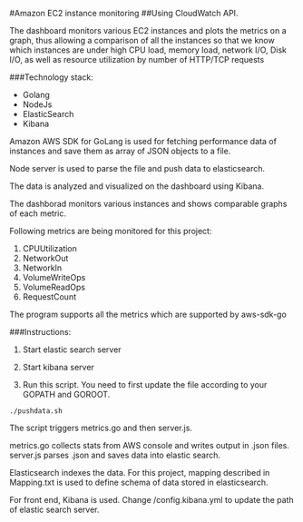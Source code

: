 #Amazon EC2 instance monitoring
##Using CloudWatch API.

The dashboard monitors various EC2 instances and plots the metrics on a graph, thus allowing a comparison of all the instances so that we know which instances are under high CPU load, memory load, network I/O, Disk I/O, as well as resource utilization by number of HTTP/TCP requests

###Technology stack:

 * Golang
 * NodeJs
 * ElasticSearch
 * Kibana

Amazon AWS SDK for GoLang is used for fetching performance data of instances and save them as array of JSON objects to a file.

Node server is used to parse the file and push data to elasticsearch.

The data is analyzed and visualized on the dashboard using Kibana.

The dashborad monitors various instances and shows comparable graphs of each metric.

Following metrics are being monitored for this project:

1. CPUUtilization
2. NetworkOut
3. NetworkIn
4. VolumeWriteOps
5. VolumeReadOps
6. RequestCount

The program supports all the metrics which are supported by aws-sdk-go

###Instructions:
1. Start elastic search server

2. Start kibana server


3. Run this script. You need to first update the file according to your GOPATH and GOROOT.

```shell
./pushdata.sh
```

The script triggers metrics.go and then server.js.

metrics.go collects stats from AWS console and writes output in .json files.
server.js parses .json and saves data into elastic search.

Elasticsearch indexes the data. For this project, mapping described in Mapping.txt is used to define schema of data stored in elasticsearch.

For front end, Kibana is used. 
Change /config.kibana.yml to update the path of elastic search server.
